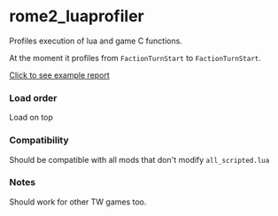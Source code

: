 # rome2_luaprofiler

Profiles execution of lua and game C functions.

At the moment it profiles from `FactionTurnStart` to `FactionTurnStart`.

[Click to see example report](example/rome2_luaprofiler.report.txt)

### Load order
Load on top

### Compatibility
Should be compatible with all mods that don't modify `all_scripted.lua`


### Notes
Should work for other TW games too.